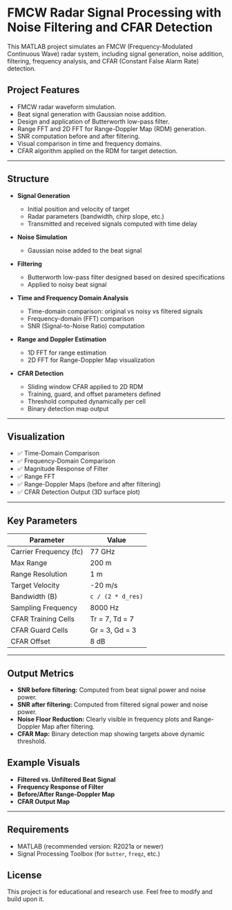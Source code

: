# FMCW Radar Signal Processing with Noise Filtering and CFAR Detection

This MATLAB project simulates an FMCW (Frequency-Modulated Continuous Wave) radar system, including signal generation, noise addition, filtering, frequency analysis, and CFAR (Constant False Alarm Rate) detection.

## Project Features

- FMCW radar waveform simulation.
- Beat signal generation with Gaussian noise addition.
- Design and application of Butterworth low-pass filter.
- Range FFT and 2D FFT for Range-Doppler Map (RDM) generation.
- SNR computation before and after filtering.
- Visual comparison in time and frequency domains.
- CFAR algorithm applied on the RDM for target detection.

---

##  Structure

- **Signal Generation**
  - Initial position and velocity of target
  - Radar parameters (bandwidth, chirp slope, etc.)
  - Transmitted and received signals computed with time delay

- **Noise Simulation**
  - Gaussian noise added to the beat signal

- **Filtering**
  - Butterworth low-pass filter designed based on desired specifications
  - Applied to noisy beat signal

- **Time and Frequency Domain Analysis**
  - Time-domain comparison: original vs noisy vs filtered signals
  - Frequency-domain (FFT) comparison
  - SNR (Signal-to-Noise Ratio) computation

- **Range and Doppler Estimation**
  - 1D FFT for range estimation
  - 2D FFT for Range-Doppler Map visualization

- **CFAR Detection**
  - Sliding window CFAR applied to 2D RDM
  - Training, guard, and offset parameters defined
  - Threshold computed dynamically per cell
  - Binary detection map output

---

##  Visualization

- ✅ Time-Domain Comparison
- ✅ Frequency-Domain Comparison
- ✅ Magnitude Response of Filter
- ✅ Range FFT
- ✅ Range-Doppler Maps (before and after filtering)
- ✅ CFAR Detection Output (3D surface plot)

---

## Key Parameters

| Parameter               | Value              |
|------------------------|--------------------|
| Carrier Frequency (fc) | 77 GHz             |
| Max Range              | 200 m              |
| Range Resolution       | 1 m                |
| Target Velocity        | -20 m/s            |
| Bandwidth (B)          | `c / (2 * d_res)`  |
| Sampling Frequency     | 8000 Hz            |
| CFAR Training Cells    | Tr = 7, Td = 7     |
| CFAR Guard Cells       | Gr = 3, Gd = 3     |
| CFAR Offset            | 8 dB               |

---

##  Output Metrics

- **SNR before filtering:** Computed from beat signal power and noise power.
- **SNR after filtering:** Computed from filtered signal power and noise power.
- **Noise Floor Reduction:** Clearly visible in frequency plots and Range-Doppler Map after filtering.
- **CFAR Map:** Binary detection map showing targets above dynamic threshold.


## Example Visuals

- **Filtered vs. Unfiltered Beat Signal**
- **Frequency Response of Filter**
- **Before/After Range-Doppler Map**
- **CFAR Output Map**

---

## Requirements

- MATLAB (recommended version: R2021a or newer)
- Signal Processing Toolbox (for `butter`, `freqz`, etc.)


## License

This project is for educational and research use. Feel free to modify and build upon it.

